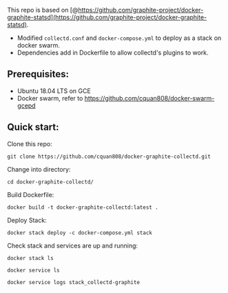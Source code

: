 This repo is based on [@https://github.com/graphite-project/docker-graphite-statsd](https://github.com/graphite-project/docker-graphite-statsd). 

- Modified `collectd.conf` and `docker-compose.yml` to deploy as a stack on docker swarm. 
- Dependencies add in Dockerfile to allow collectd's plugins to work.

## Prerequisites: 

- Ubuntu 18.04 LTS on GCE
- Docker swarm, refer to https://github.com/cquan808/docker-swarm-gcepd

## Quick start:

Clone this repo:

`git clone https://github.com/cquan808/docker-graphite-collectd.git`

Change into directory:

`cd docker-graphite-collectd/`

Build Dockerfile:

`docker build -t docker-graphite-collectd:latest .` 

Deploy Stack:

`docker stack deploy -c docker-compose.yml stack`

Check stack and services are up and running:

`docker stack ls`

`docker service ls`

`docker service logs stack_collectd-graphite`
